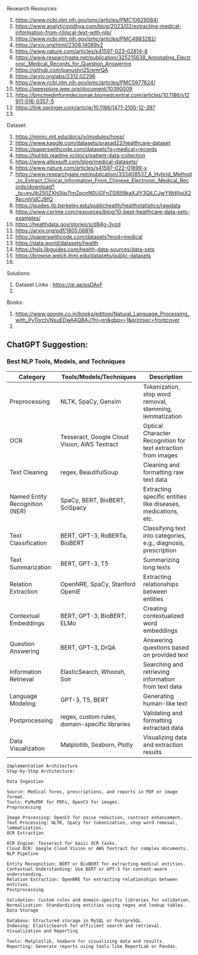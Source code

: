 Research Resources:
1. https://www.ncbi.nlm.nih.gov/pmc/articles/PMC10629084/
2. https://www.analyticsvidhya.com/blog/2023/02/extracting-medical-information-from-clinical-text-with-nlp/
3. https://www.ncbi.nlm.nih.gov/pmc/articles/PMC4983282/
4. https://arxiv.org/html/2308.14089v2
5. https://www.nature.com/articles/s41597-023-02814-8
6. https://www.researchgate.net/publication/325215638_Annotating_Electronic_Medical_Records_for_Question_Answering
7. https://github.com/panushri25/emrQA
8. https://arxiv.org/abs/2312.02296
9. https://www.ncbi.nlm.nih.gov/pmc/articles/PMC5977624/
10. https://ieeexplore.ieee.org/document/10390009
11. https://bmcmedinformdecismak.biomedcentral.com/articles/10.1186/s12911-016-0357-5
12. https://link.springer.com/article/10.1186/1471-2105-12-397
13. 

Dataset:
1. https://mimic.mit.edu/docs/iv/modules/hosp/
2. https://www.kaggle.com/datasets/prasad22/healthcare-dataset
3. https://paperswithcode.com/datasets?q=medical+records
4. https://tjuhbb.readme.io/docs/patient-data-collection
5. https://www.altexsoft.com/blog/medical-datasets/
6. https://www.nature.com/articles/s41597-022-01899-x
7. https://www.researchgate.net/publication/333408537_A_Hybrid_Method_to_Extract_Clinical_Information_From_Chinese_Electronic_Medical_Records/download?_tp=eyJjb250ZXh0Ijp7ImZpcnN0UGFnZSI6Il9kaXJlY3QiLCJwYWdlIjoiX2RpcmVjdCJ9fQ
8. https://guides.lib.berkeley.edu/publichealth/healthstatistics/rawdata
9. https://www.cprime.com/resources/blog/10-best-healthcare-data-sets-examples/
10. https://healthdata.gov/stories/s/d84g-3yzd
11. https://arxiv.org/pdf/1805.06816
12. https://paperswithcode.com/datasets?mod=medical
13. https://data.world/datasets/health
14. https://hsls.libguides.com/health-data-sources/data-sets
15. https://browse.welch.jhmi.edu/datasets/public-datasets
16. 

Solutions:
1. Dataset Links : https://qr.ae/psDAvF
2. 

Books:
1. https://www.google.co.in/books/edition/Natural_Language_Processing_with_PyTorch/NsuEDwAAQBAJ?hl=en&gbpv=1&printsec=frontcover
2. 

## ChatGPT Suggestion:

### Best NLP Tools, Models, and Techniques

| Category            | Tools/Models/Techniques                       | Description                                                                                     |
|---------------------|-----------------------------------------------|-------------------------------------------------------------------------------------------------|
| Preprocessing       | NLTK, SpaCy, Gensim                           | Tokenization, stop word removal, stemming, lemmatization                                        |
| OCR                 | Tesseract, Google Cloud Vision, AWS Textract  | Optical Character Recognition for text extraction from images                                   |
| Text Cleaning       | regex, BeautifulSoup                          | Cleaning and formatting raw text data                                                           |
| Named Entity Recognition (NER) | SpaCy, BERT, BioBERT, SciSpacy        | Extracting specific entities like diseases, medications, etc.                                   |
| Text Classification | BERT, GPT-3, RoBERTa, BioBERT                 | Classifying text into categories, e.g., diagnosis, prescription                                 |
| Text Summarization  | BERT, GPT-3, T5                               | Summarizing long texts                                                                          |
| Relation Extraction | OpenNRE, SpaCy, Stanford OpenIE               | Extracting relationships between entities                                                       |
| Contextual Embeddings| BERT, GPT-3, BioBERT, ELMo                   | Creating contextualized word embeddings                                                         |
| Question Answering  | BERT, GPT-3, DrQA                             | Answering questions based on provided text                                                      |
| Information Retrieval | ElasticSearch, Whoosh, Solr                  | Searching and retrieving information from text data                                             |
| Language Modeling   | GPT-3, T5, BERT                               | Generating human-like text                                                                       |
| Postprocessing      | regex, custom rules, domain-specific libraries| Validating and formatting extracted data                                                        |
| Data Visualization  | Matplotlib, Seaborn, Plotly                   | Visualizing data and extraction results                                                         |


```
Implementation Architecture
Step-by-Step Architecture:

Data Ingestion

Source: Medical forms, prescriptions, and reports in PDF or image format.
Tools: PyMuPDF for PDFs, OpenCV for images.
Preprocessing

Image Processing: OpenCV for noise reduction, contrast enhancement.
Text Processing: NLTK, SpaCy for tokenization, stop word removal, lemmatization.
OCR Extraction

OCR Engine: Tesseract for basic OCR tasks.
Cloud OCR: Google Cloud Vision or AWS Textract for complex documents.
NLP Pipeline

Entity Recognition: BERT or BioBERT for extracting medical entities.
Contextual Understanding: Use BERT or GPT-3 for context-aware understanding.
Relation Extraction: OpenNRE for extracting relationships between entities.
Postprocessing

Validation: Custom rules and domain-specific libraries for validation.
Normalization: Standardizing entities using regex and lookup tables.
Data Storage

Database: Structured storage in MySQL or PostgreSQL.
Indexing: ElasticSearch for efficient search and retrieval.
Visualization and Reporting

Tools: Matplotlib, Seaborn for visualizing data and results.
Reporting: Generate reports using tools like ReportLab or Pandas.
```